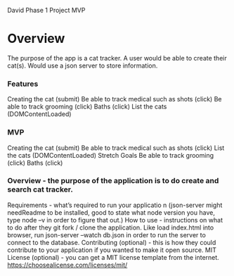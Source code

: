 David Phase 1 Project MVP

# Overview
The purpose of the app is a cat tracker. A user would be able to create their cat(s). Would use a json server to store information.
### Features
Creating the cat (submit)
Be able to track medical such as shots (click)
Be able to track grooming (click)
Baths (click)
List the cats (DOMContentLoaded)
### MVP
Creating the cat (submit)
Be able to track medical such as shots (click)
List the cats (DOMContentLoaded)
Stretch Goals
Be able to track grooming (click)
Baths (click)

### Overview - the purpose of the application is to do create and search cat tracker.
Requirements - what’s required to run your applicatio  n (json-server might needReadme to be installed, good to state what node version you have, type node –v in order to figure that out.)
How to use - instructions on what to do after they git fork / clone the application. Like load index.html into browser, run json-server –watch db.json in order to run the server to connect to the database.
Contributing (optional) - this is how they could contribute to your application if you wanted to make it open source.
MIT License (optional) - you can get a MIT license template from the internet. https://choosealicense.com/licenses/mit/